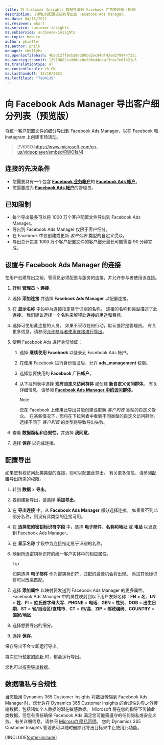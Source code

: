 ```yaml
---
title: 将 Customer Insights 数据导出到 Facebook 广告管理器（视频）
description: 了解如何配置连接和导出到 Facebook Ads Manager。
ms.date: 04/15/2021
ms.reviewer: mhart
ms.service: customer-insights
ms.subservice: audience-insights
ms.topic: how-to
author: pkieffer
ms.author: philk
manager: shellyha
ms.openlocfilehash: 4b2dc2ff8e5286209bd2ec94df42e82f0944715c
ms.sourcegitcommit: 12910882ca990ec0e890ed4deaf3dac7e01621e5
ms.translationtype: HT
ms.contentlocale: zh-CN
ms.lasthandoff: 12/10/2021
ms.locfileid: "7904135"
---
```

# <a name="export-segments-list-to-facebook-ads-manager-preview"></a>向 Facebook Ads Manager 导出客户细分列表（预览版）

将统一客户配置文件的细分导出到 Facebook Ads Manager，以在 Facebook 和 Instagram 上创建市场活动。

> [!VIDEO https://www.microsoft.com/en-us/videoplayer/embed/RWO1aN]

## <a name="prerequisites-for-connection"></a>连接的先决条件

- 您需要具有一个包含 [**Facebook 业务帐户**](https://business.facebook.com/)的 [**Facebook Ads 帐户**](https://www.facebook.com/business/learn/lessons/step-by-step-ads-manager-account)。
- 您需要成为 [**Facebook Ads 帐户**](https://www.facebook.com/business/learn/lessons/step-by-step-ads-manager-account)的管理员。

## <a name="known-limitations"></a>已知限制

- 每个导出最多可以将 1000 万个客户配置文件导出到 Facebook Ads Manager。
- 导出到 Facebook Ads Manager 仅限于客户细分。
- 在 Facebook 中仅创建或更新 *客户列表* 类型的自定义受众。
- 导出总计包含 1000 万个客户配置文件的客户细分最长可能需要 90 分钟完成。

## <a name="set-up-connection-to-facebook-ads-manager"></a>设置与 Facebook Ads Manager 的连接

在用户创建导出之前，管理员必须配置与服务的连接，并允许参与者使用该连接。

1. 转到 **管理员** > **连接**。

1. 选择 **添加连接** 并选择 **Facebook Ads Manager** 以配置连接。

1. 在 **显示名称** 字段中为连接指定易于识别的名称。 连接的名称和类型描述了此连接。 我们建议选择一个名称来解释此连接的用途和目标。

1. 选择可使用此连接的人员。 如果不采取任何行动，默认值将是管理员。 有关更多信息，请参阅[允许参与者使用连接进行导出](connections.md#allow-contributors-to-use-a-connection-for-exports)。

1. 使用 Facebook Ads 进行身份验证： 

   1. 选择 **继续使用 Facebook** 以登录到 Facebook Ads 帐户。

   1. 在使用 Facebook 进行身份验证后，允许 **ads_management** 权限。

   1. 选择您要使用的 **Facebook 广告帐户**。

   1. 从下拉列表中选择 **现有自定义访问群体** 或创建 **新自定义访问群体**。 有关详细信息，请参阅 [**Facebook Ads Manager 中的访问群体**](https://www.facebook.com/business/help/744354708981227?id=2469097953376494)。
      > [!NOTE]
      > 您在 Facebook 上使用此导出只能创建或更新 *客户列表* 类型的自定义受众。 在某些情况下，您将在下拉列表中看到不同类型的自定义访问群体。 选择不同于 *客户列表* 的类型将导致导出失败。 

1. 查看 **数据隐私和合规性**，并选择 **我同意**。

1. 选择 **保存** 以完成连接。

## <a name="configure-an-export"></a>配置导出

如果您有权访问此类类型的连接，则可以配置此导出。 有关更多信息，请参阅[配置导出所需的权限](export-destinations.md#set-up-a-new-export)。

1. 转到 **数据** > **导出**。

1. 要创建新导出，请选择 **添加导出**。 

1. 在 **导出连接** 中，从 **Facebook Ads Manager** 部分选择连接。 如果看不到此部分名称，则没有此类型的连接可用。

1. 在 **选择您的密钥标识符字段** 中，选择 **电子邮件**、**名称和地址** 或 **电话** 以发送到 Facebook Ads Manager。 

1. 在 **显示名称** 字段中为连接指定易于识别的名称。

1. 映射所选密钥标识符的统一客户实体中的相应属性。
   > [!TIP]
   > 如果选择 **电子邮件** 作为密钥标识符，匹配的最佳机会将出现。 添加其他标识符可以改进匹配。

1. 选择 **添加属性** 以映射要发送到 Facebook Ads Manager 的更多属性。 Facebook Ads Manager 中的属性映射到以下用户友好名称：**FN** = **名**、**LN** = **姓**、**FI** = **姓氏首字母大写**、**PHONE** = **电话**、**GEN** = **性别**、**DOB** = **出生日期**、**ST** = **省/自治区/直辖市**、**CT** = **市/县**、**ZIP** = **邮政编码**、**COUNTRY** = **国家/地区**

1. 选择想要导出的细分。

1. 选择 **保存**。

保存导出不会立即运行导出。

每次进行[预定的刷新 ](system.md#schedule-tab)时，都会运行导出。 

您也可以[按需导出数据](export-destinations.md#run-exports-on-demand)。 

## <a name="data-privacy-and-compliance"></a>数据隐私与合规性

当您启用 Dynamics 365 Customer Insights 将数据传输到 Facebook Ads Manager 时，您允许在 Dynamics 365 Customer Insights 的合规性边界之外传输数据，包括诸如个人数据的潜在敏感数据。 Microsoft 将在您的指导下传输此类数据，但您有责任确保 Facebook Ads 满足您可能需遵守的任何隐私或安全义务。 有关详细信息，请参阅 [Microsoft 隐私声明](https://go.microsoft.com/fwlink/?linkid=396732)。
您的 Dynamics 365 Customer Insights 管理员可以随时删除此导出目标来中止使用此功能。


[!INCLUDE[footer-include](../includes/footer-banner.md)]
